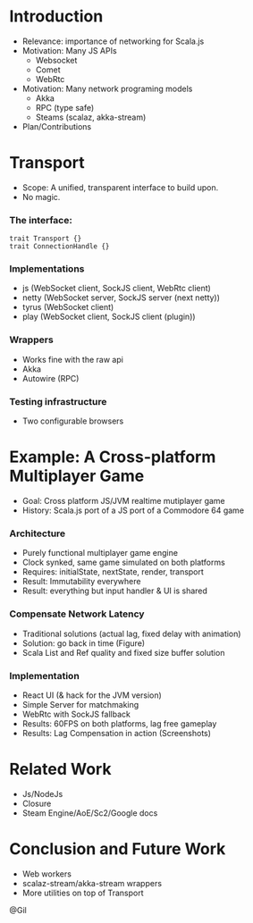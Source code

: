 Introduction
============

- Relevance: importance of networking for Scala.js
- Motivation: Many JS APIs
    - Websocket
    - Comet
    - WebRtc
- Motivation: Many network programing models
    - Akka
    - RPC (type safe)
    - Steams (scalaz, akka-stream)
- Plan/Contributions


Transport
=========

- Scope: A unified, transparent interface to build upon.
- No magic.

### The interface:

    trait Transport {}
    trait ConnectionHandle {}

### Implementations

- js (WebSocket client, SockJS client, WebRtc client)
- netty (WebSocket server, SockJS server (next netty))
- tyrus (WebSocket client)
- play (WebSocket client, SockJS client (plugin))

### Wrappers

- Works fine with the raw api
- Akka
- Autowire (RPC)

### Testing infrastructure

- Two configurable browsers


Example: A Cross-platform Multiplayer Game
==========================================

- Goal: Cross platform JS/JVM realtime mutiplayer game
- History: Scala.js port of a JS port of a Commodore 64 game

### Architecture

- Purely functional multiplayer game engine
- Clock synked, same game simulated on both platforms
- Requires: initialState, nextState, render, transport
- Result: Immutability everywhere
- Result: everything but input handler & UI is shared

### Compensate Network Latency

- Traditional solutions (actual lag, fixed delay with animation)
- Solution: go back in time (Figure)
- Scala List and Ref quality and fixed size buffer solution

### Implementation

- React UI (& hack for the JVM version)
- Simple Server for matchmaking
- WebRtc with SockJS fallback
- Results: 60FPS on both platforms, lag free gameplay
- Results: Lag Compensation in action (Screenshots)


Related Work
============

- Js/NodeJs
- Closure
- Steam Engine/AoE/Sc2/Google docs


Conclusion and Future Work
==========================

- Web workers
- scalaz-stream/akka-stream wrappers
- More utilities on top of Transport

@Gil
